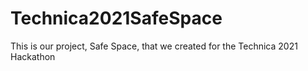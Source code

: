 # Technica2021SafeSpace
This is our project, Safe Space, that we created for the Technica 2021 Hackathon
